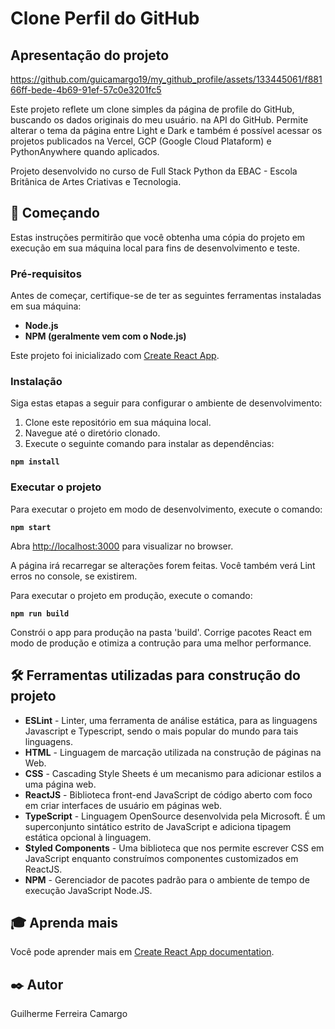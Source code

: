 # Clone Perfil do GitHub

## Apresentação do projeto

https://github.com/guicamargo19/my_github_profile/assets/133445061/f88166ff-bede-4b69-91ef-57c0e3201fc5

Este projeto reflete um clone simples da página de profile do GitHub, buscando os dados originais do meu usuário. na API
do GitHub. Permite alterar o tema da página entre Light e Dark e também é possível acessar os projetos publicados
na Vercel, GCP (Google Cloud Plataform) e PythonAnywhere quando aplicados.

Projeto desenvolvido no curso de Full Stack Python da EBAC - Escola Britânica de Artes Criativas e Tecnologia.

## 🚀 Começando

Estas instruções permitirão que você obtenha uma cópia do projeto em execução em sua máquina local para fins de desenvolvimento e teste.

### Pré-requisitos

Antes de começar, certifique-se de ter as seguintes ferramentas instaladas em sua máquina:

- **Node.js**
- **NPM (geralmente vem com o Node.js)**

Este projeto foi inicializado com [Create React App](https://github.com/facebook/create-react-app).

### Instalação

Siga estas etapas a seguir para configurar o ambiente de desenvolvimento:

1. Clone este repositório em sua máquina local.
2. Navegue até o diretório clonado.
3. Execute o seguinte comando para instalar as dependências:

  **``npm install``**

### Executar o projeto

Para executar o projeto em modo de desenvolvimento, execute o comando:

  **``npm start``**

Abra [http://localhost:3000](http://localhost:3000) para visualizar no browser.

A página irá recarregar se alterações forem feitas.
Você também verá Lint erros no console, se existirem.

Para executar o projeto em produção, execute o comando:

  **``npm run build``**

Constrói o app para produção na pasta 'build'.
Corrige pacotes React em modo de produção e otimiza a contrução para uma melhor performance.

## 🛠️ Ferramentas utilizadas para construção do projeto

* **ESLint** - Linter, uma ferramenta de análise estática, para as linguagens Javascript e Typescript, sendo o mais popular do mundo para tais linguagens.
* **HTML** - Linguagem de marcação utilizada na construção de páginas na Web.
* **CSS** - Cascading Style Sheets é um mecanismo para adicionar estilos a uma página web.
* **ReactJS** - Biblioteca front-end JavaScript de código aberto com foco em criar interfaces de usuário em páginas web.
* **TypeScript** - Linguagem OpenSource desenvolvida pela Microsoft. É um superconjunto sintático estrito de JavaScript e adiciona tipagem estática opcional à linguagem.
* **Styled Components** - Uma biblioteca que nos permite escrever CSS em JavaScript enquanto construímos componentes customizados em ReactJS.
* **NPM** - Gerenciador de pacotes padrão para o ambiente de tempo de execução JavaScript Node.JS.

## 🎓 Aprenda mais

Você pode aprender mais em [Create React App documentation](https://facebook.github.io/create-react-app/docs/getting-started).

## ✒️ Autor

Guilherme Ferreira Camargo
